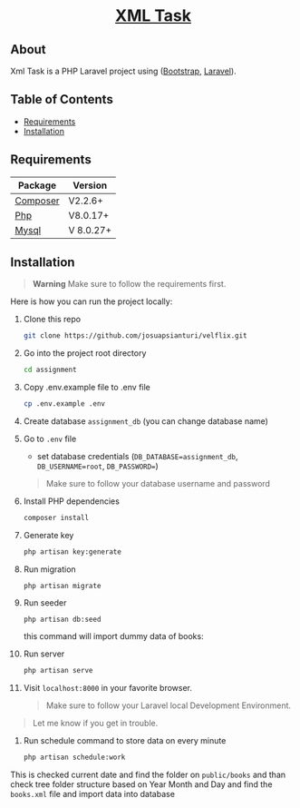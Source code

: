 <a href="https://github.com/rilesh-webtech/assignment"> <h1 align="center">XML Task</h1></a></p>

## About

Xml Task is a PHP Laravel project using ([Bootstrap](https://getbootstrap.com/), [Laravel](https://laravel.com/)).

## Table of Contents

* [Requirements](#requirements)
* [Installation](#installation)

<a name="requirements"></a>
## Requirements

Package | Version
--- | ---
[Composer](https://getcomposer.org/)  | V2.2.6+
[Php](https://www.php.net/)  | V8.0.17+
[Mysql](https://www.mysql.com/)  |V 8.0.27+

<a name="installation"></a>
## Installation

> **Warning**
> Make sure to follow the requirements first.

Here is how you can run the project locally:
1. Clone this repo
    ```sh
    git clone https://github.com/josuapsianturi/velflix.git
    ```

1. Go into the project root directory
    ```sh
    cd assignment
    ```

1. Copy .env.example file to .env file
    ```sh
    cp .env.example .env
    ```
1. Create database `assignment_db` (you can change database name)


1. Go to `.env` file 
    - set database credentials (`DB_DATABASE=assignment_db`, `DB_USERNAME=root`, `DB_PASSWORD=`)
    > Make sure to follow your database username and password

1. Install PHP dependencies 
    ```sh
    composer install
    ```

1. Generate key 
    ```sh
    php artisan key:generate
    ```

1. Run migration
    ```
    php artisan migrate
    ```
    
1. Run seeder
    ```
    php artisan db:seed
    ```
    this command will import dummy data of books:

1. Run server 
   
    ```sh
    php artisan serve
    ```  

1. Visit `localhost:8000` in your favorite browser.     

    > Make sure to follow your Laravel local Development Environment.

 > Let me know if you get in trouble.


1. Run schedule command to store data on every minute 
   
    ```sh
    php artisan schedule:work
    ```  

This is checked current date and find the folder on `public/books` and than check tree folder structure based on Year Month and Day and find the `books.xml` file and import data into database 